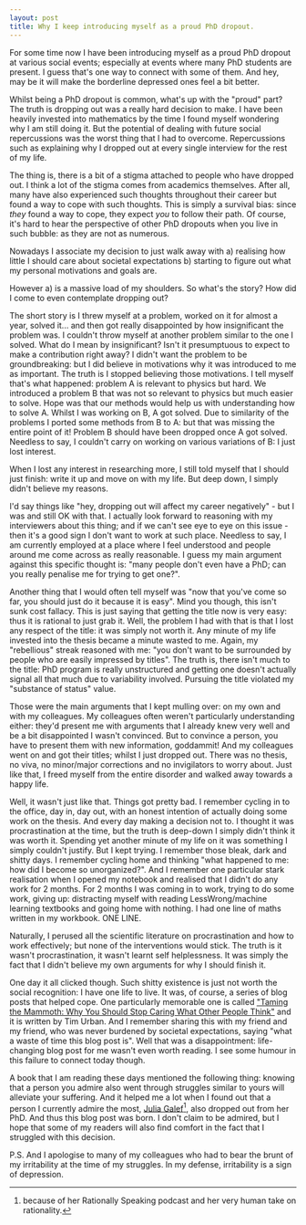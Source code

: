 ```yaml
---
layout: post
title: Why I keep introducing myself as a proud PhD dropout.
---
```


For some time now I have been introducing myself as a proud PhD dropout at
various social events; especially at events where many PhD students are
present. I guess that's one way to connect with some of them. And hey, may be
it will make the borderline depressed ones feel a bit better.

Whilst being a PhD dropout is common, what's up with the "proud" part?  The
truth is dropping out was a really hard decision to make. I have been heavily
invested into mathematics by the time I found myself wondering why I am still
doing it. But the potential of dealing with future social repercussions was the
worst thing that I had to overcome. Repercussions such as explaining why I
dropped out at every single interview for the rest of my life.

The thing is, there is a bit of a stigma attached to people who have dropped
out. I think a lot of the stigma comes from academics themselves. After all,
many have also experienced such thoughts throughout their career but found a
way to cope with such thoughts. This is simply a survival bias: since *they*
found a way to cope, they expect *you* to follow their path. Of course, it's
hard to hear the perspective of other PhD dropouts when you live in such
bubble: as they are not as numerous.

Nowadays I associate my decision to just walk away with a) realising how little
I should care about societal expectations b) starting to figure out what my
personal motivations and goals are.

However a) is a massive load of my shoulders. So what's the story? How did I
come to even contemplate dropping out?

The short story is I threw myself at a problem, worked on it for almost a year,
solved it... and then got really disappointed by how insignificant the problem
was. I couldn't throw myself at another problem similar to the one I solved.
What do I mean by insignificant? Isn't it presumptuous to expect to make a
contribution right away? I didn't want the problem to be groundbreaking: but I
did believe in motivations why it was introduced to me as important. The truth
is I stopped believing those motivations. I tell myself that's what happened:
problem A is relevant to physics but hard. We introduced a problem B that was
not so relevant to physics but much easier to solve. Hope was that our methods
would help us with understanding how to solve A. Whilst I was working on B, A
got solved. Due to similarity of the problems I ported some methods from B to A:
but that was missing the entire point of it! Problem B should have been
dropped once A got solved. Needless to say, I couldn't carry on working on
various variations of B: I just lost interest.

When I lost any interest in researching more, I still told myself that I should
just finish: write it up and move on with my life. But deep down, I simply
didn't believe my reasons.

I'd say things like "hey, dropping out will affect my career negatively" - but
I was and still OK with that. I actually look forward to reasoning with my
interviewers about this thing; and if we can't see eye to eye on this issue -
then it's a good sign I don't want to work at such place. Needless to say, I am
currently employed at a place where I feel understood and people around me come
across as really reasonable. I guess my main argument against this specific
thought is: "many people don't even have a PhD; can you really penalise me for
trying to get one?".

Another thing that I would often tell myself was "now that you've come so far,
you should just do it because it is easy". Mind you though, this isn't sunk
cost fallacy. This is just saying that getting the title now is very easy: thus
it is rational to just grab it. Well, the problem I had with that is that I
lost any respect of the title: it was simply not worth it. Any minute of my
life invested into the thesis became a minute wasted to me. Again, my
"rebellious" streak reasoned with me: "you don't want to be surrounded by
people who are easily impressed by titles". The truth is, there isn't much to
the title: PhD program is really unstructured and getting one doesn't actually
signal all that much due to variability involved. Pursuing the title violated
my "substance of status" value.

Those were the main arguments that I kept mulling over: on my own and with my
colleagues. My colleagues often weren't particularly understanding either:
they'd present me with arguments that I already knew very well and be a bit
disappointed I wasn't convinced. But to convince a person, you have to present
them with new information, goddammit! And my colleagues went on and got their
titles; whilst I just dropped out. There was no thesis, no viva, no minor/major
corrections and no invigilators to worry about. Just like that, I freed myself
from the entire disorder and walked away towards a happy life.

Well, it wasn't just like that. Things got pretty bad. I remember cycling in to
the office, day in, day out, with an honest intention of actually doing some
work on the thesis. And every day making a decision not to. I thought it was
procrastination at the time, but the truth is deep-down I simply didn't think
it was worth it. Spending yet another minute of my life on it was something I
simply couldn't justify. But I kept trying. I remember those bleak, dark and
shitty days. I remember cycling home and thinking "what happened to me: how did
I become so unorganized?". And I remember one particular stark realisation when
I opened my notebook and realised that I didn't do any work for 2 months. For 2
months I was coming in to work, trying to do some work, giving up: distracting
myself with reading LessWrong/machine learning textbooks and going home with
nothing. I had one line of maths written in my workbook. ONE LINE.

Naturally, I perused all the scientific literature on procrastination and how
to work effectively; but none of the interventions would stick. The truth is it
wasn't procrastination, it wasn't learnt self helplessness. It was simply the
fact that I didn't believe my own arguments for why I should finish it.

One day it all clicked though. Such shitty existence is just not worth the
social recognition: I have one life to live. It was, of course, a series of
blog posts that helped cope. One particularly memorable one is called ["Taming
the Mammoth: Why You Should Stop Caring What Other People Think"][wbw] and it
is written by Tim Urban. And I remember sharing this with my friend and my
friend, who was never burdened by societal expectations, saying "what a waste
of time this blog post is". Well that was a disappointment: life-changing blog
post for me wasn't even worth reading. I see some humour in this failure to
connect today though.

A book that I am reading these days mentioned the following thing: knowing that
a person you admire also went through struggles similar to yours will alleviate
your suffering. And it helped me a lot when I found out that a person I
currently admire the most, [Julia Galef][galef][^1], also dropped out from her
PhD. And thus this blog post was born. I don't claim to be admired, but I hope
that some of my readers will also find comfort in the fact that I struggled
with this decision.

P.S. And I apologise to many of my colleagues who had to bear the brunt of my
irritability at the time of my struggles. In my defense, irritability is a sign
of depression.

[^1]: because of her Rationally Speaking podcast and her very human take on rationality.

[wbw]: https://waitbutwhy.com/2014/06/taming-mammoth-let-peoples-opinions-run-life.html
[galef]: https://juliagalef.com/

